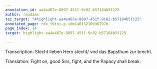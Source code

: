```yaml
---
annotation_id: aa4e467e-8897-451f-9c82-b57104b5f125
author: rmadams
tei_target: "#highlight-aa4e467e-8897-451f-9c82-b57104b5f125"
annotated_page: rdx_t9tnj.p.idm140132109362976
page_index: 14
target: highlight-aa4e467e-8897-451f-9c82-b57104b5f125

---
```

Transcription: Stecht lieben Hern stecht/
vnd das Bapsthum zur brecht.

Translation: Fight on, good Sirs, fight, and the Papacy shall break.